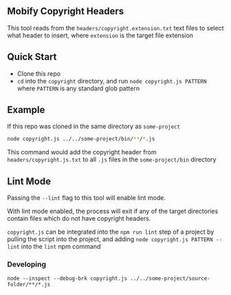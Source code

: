 ## Mobify Copyright Headers

This tool reads from the `headers/copyright.extension.txt` text files to select what header to insert, where `extension` is the target file extension

## Quick Start

- Clone this repo
- `cd` into the `copyright` directory, and run `node copyright.js PATTERN` where `PATTERN` is any standard glob pattern

## Example

If this repo was cloned in the same directory as `some-project`

```bash
node copyright.js ../../some-project/bin/**/*.js
```

This command would add the copyright header from `headers/copyright.js.txt` to all `.js` files in the  `some-project/bin` directory

## Lint Mode

Passing the `--lint` flag to this tool will enable lint mode.

With lint mode enabled, the process will exit if any of the target directories contain files which do not have copyright headers.

`copyright.js` can be integrated into the `npm run lint` step of a project by pulling the script into the project, and adding `node copyright.js PATTERN --lint` into the `lint` npm command

### Developing

`node --inspect --debug-brk copyright.js ../../some-project/source-folder/**/*.js`
